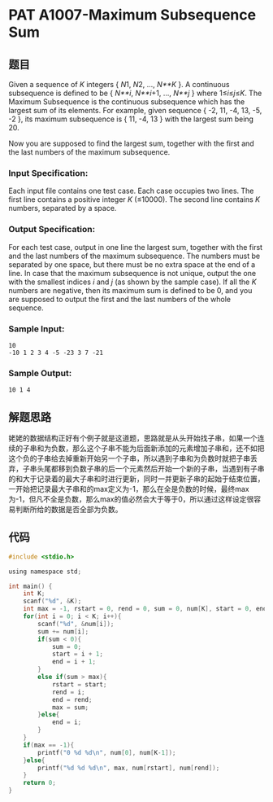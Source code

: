 # PAT A1007-Maximum Subsequence Sum

## 题目

Given a sequence of *K* integers { *N*1, *N*2, ..., *N**K* }. A continuous subsequence is defined to be { *N**i*, *N**i*+1, ..., *N**j* } where 1≤*i*≤*j*≤*K*. The Maximum Subsequence is the continuous subsequence which has the largest sum of its elements. For example, given sequence { -2, 11, -4, 13, -5, -2 }, its maximum subsequence is { 11, -4, 13 } with the largest sum being 20.

Now you are supposed to find the largest sum, together with the first and the last numbers of the maximum subsequence.

### Input Specification:

Each input file contains one test case. Each case occupies two lines. The first line contains a positive integer *K* (≤10000). The second line contains *K* numbers, separated by a space.

### Output Specification:

For each test case, output in one line the largest sum, together with the first and the last numbers of the maximum subsequence. The numbers must be separated by one space, but there must be no extra space at the end of a line. In case that the maximum subsequence is not unique, output the one with the smallest indices *i* and *j* (as shown by the sample case). If all the *K* numbers are negative, then its maximum sum is defined to be 0, and you are supposed to output the first and the last numbers of the whole sequence.

### Sample Input:

```in
10
-10 1 2 3 4 -5 -23 3 7 -21
```

### Sample Output:

```out
10 1 4
```

## 解题思路

姥姥的数据结构正好有个例子就是这道题，思路就是从头开始找子串，如果一个连续的子串和为负数，那么这个子串不能为后面新添加的元素增加子串和，还不如把这个负的子串给去掉重新开始另一个子串，所以遇到子串和为负数时就把子串丢弃，子串头尾都移到负数子串的后一个元素然后开始一个新的子串，当遇到有子串的和大于记录着的最大子串和时进行更新，同时一并更新子串的起始于结束位置，一开始把记录最大子串和的max定义为-1，那么在全是负数的时候，最终max为-1，但凡不全是负数，那么max的值必然会大于等于0，所以通过这样设定很容易判断所给的数据是否全部为负数。

## 代码

```c
#include <stdio.h>

using namespace std;

int main() {
    int K;
    scanf("%d", &K);
    int max = -1, rstart = 0, rend = 0, sum = 0, num[K], start = 0, end = 0;
    for(int i = 0; i < K; i++){
        scanf("%d", &num[i]);
        sum += num[i];
        if(sum < 0){
            sum = 0;
            start = i + 1;
            end = i + 1;
        }
        else if(sum > max){
            rstart = start;
            rend = i;
            end = rend;
            max = sum;
        }else{
            end = i;
        }
    }
    if(max == -1){
        printf("0 %d %d\n", num[0], num[K-1]);
    }else{
        printf("%d %d %d\n", max, num[rstart], num[rend]);
    }
    return 0;
}

```

